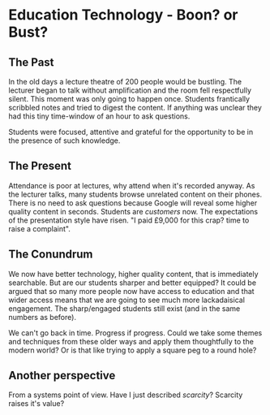 Education Technology - Boon? or Bust?
=====================================

The Past
--------

In the old days a lecture theatre of 200 people would be bustling. The lecturer began to talk without amplification and the room fell respectfully silent. This moment was only going to happen once. Students frantically scribbled notes and tried to digest the content. If anything was unclear they had this tiny time-window of an hour to ask questions.

Students were focused, attentive and grateful for the opportunity to be in the presence of such knowledge.


The Present
-----------

Attendance is poor at lectures, why attend when it's recorded anyway. As the lecturer talks, many students browse unrelated content on their phones. There is no need to ask questions because Google will reveal some higher quality content in seconds. Students are _customers_ now. The expectations of the presentation style have risen. "I paid £9,000 for this crap? time to raise a complaint".


The Conundrum
-------------

We now have better technology, higher quality content, that is immediately searchable. But are our students sharper and better equipped? It could be argued that so many more people now have access to education and that wider access means that we are going to see much more lackadaisical engagement. The sharp/engaged students still exist (and in the same numbers as before).

We can't go back in time. Progress if progress. Could we take some themes and techniques from these older ways and apply them thoughtfully to the modern world? Or is that like trying to apply a square peg to a round hole?


Another perspective
-------------------

From a systems point of view. Have I just described _scarcity_? Scarcity raises it's value?